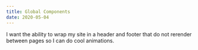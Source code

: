 ```yaml
---
title: Global Components
date: 2020-05-04
---
```


I want the ability to wrap my site in a header and footer that do not rerender between pages so I can do cool animations.
